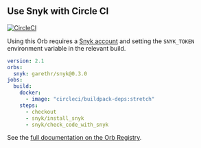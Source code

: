 ## Use Snyk with Circle CI

[![CircleCI](https://circleci.com/gh/garethr/snyk-orb.svg?style=svg)](https://circleci.com/gh/garethr/snyk-orb)

Using this Orb requires a [Snyk account](https://snyk.io/signup) and setting the `SNYK_TOKEN` environment variable in the relevant build.

```yaml
version: 2.1
orbs:
  snyk: garethr/snyk@0.3.0
jobs:
  build:
    docker:
      - image: "circleci/buildpack-deps:stretch"
    steps:
      - checkout
      - snyk/install_snyk
      - snyk/check_code_with_snyk
```

See the [full documentation on the Orb Registry](https://circleci.com/orbs/registry/orb/garethr/snyk).
